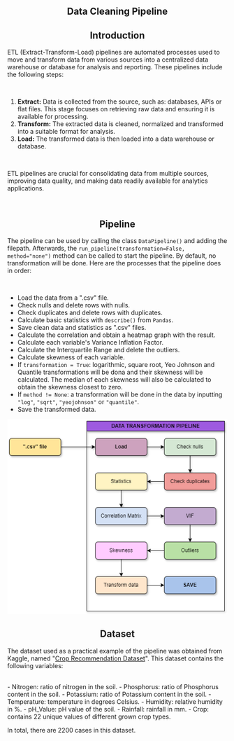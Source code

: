 <h2 align="center">Data Cleaning Pipeline</h2>

<h2 align="center">Introduction</h2>

ETL (Extract-Transform-Load) pipelines are automated processes used to move and transform data from various sources into a centralized data warehouse or database for analysis and reporting. These pipelines include the following steps:

<br>

1. **Extract:** Data is collected from the source, such as: databases, APIs or flat files. This stage focuses on retrieving raw data and ensuring it is available for processing.
2. **Transform:** The extracted data is cleaned, normalized and transformed into a suitable format for analysis.
3. **Load:** The transformed data is then loaded into a data warehouse or database.

<br>

ETL pipelines are crucial for consolidating data from multiple sources, improving data quality, and making data readily available for analytics applications.

<br>

<h2 align="center">Pipeline</h2>

The pipeline can be used by calling the class ```DataPipeline()``` and adding the filepath. Afterwards, the ```run_pipeline(transformation=False, method="none")``` method can be called to start the pipeline. By default, no transformation will be done. Here are the processes that the pipeline does in order:

<br>

- Load the data from a ".csv" file.
- Check nulls and delete rows with nulls.
- Check duplicates and delete rows with duplicates.
- Calculate basic statistics with ```describe()``` from ```Pandas```.
- Save clean data and statistics as ".csv" files.
- Calculate the correlation and obtain a heatmap graph with the result.
- Calculate each variable's Variance Inflation Factor.
- Calculate the Interquartile Range and delete the outliers.
- Calculate skewness of each variable.
- If ```transformation = True```: logarithmic, square root, Yeo Johnson and Quantile transformations will be dona and their skewness will be calculated. The median of each skewness will also be calculated to obtain the skewness closest to zero.
- If ```method != None```: a transformation will be done in the data by inputting ```"log"```, ```"sqrt"```, ```"yeojohnson"``` or ```"quantile"```.
- Save the transformed data.

![](https://github.com/romaniegaa/Portfolio/blob/main/images/etldiagrama2.png)

<h2 align="center">Dataset</h2>

The dataset used as a practical example of the pipeline was obtained from Kaggle, named "<a href="(https://www.kaggle.com/datasets/varshitanalluri/crop-recommendation-dataset)">Crop Recommendation Dataset</a>". This dataset contains the following variables:

<br>
- Nitrogen: ratio of nitrogen in the soil.
- Phosphorus: ratio of Phosphorus content in the soil.
- Potassium: ratio of Potassium content in the soil.
- Temperature: temperature in degrees Celsius.
- Humidity: relative humidity in %.
- pH_Value: pH value of the soil.
- Rainfall: rainfall in mm.
- Crop: contains 22 unique values of different grown crop types.

In total, there are 2200 cases in this dataset.
